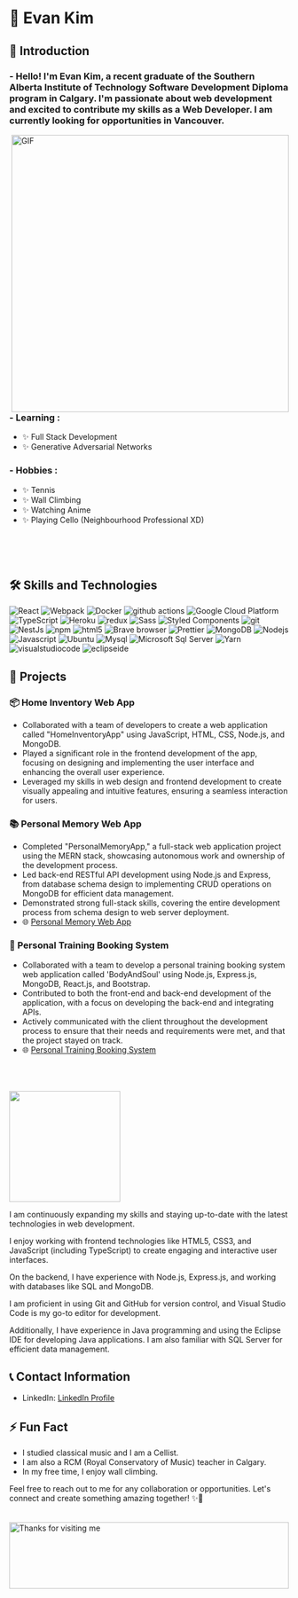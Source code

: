 # 👋 Evan Kim

## 🌟 Introduction

### - Hello! I'm Evan Kim, a recent graduate of the Southern Alberta Institute of Technology Software Development Diploma program in Calgary. I'm passionate about web development and excited to contribute my skills as a Web Developer. I am currently looking for opportunities in Vancouver. 

<img hight="400" width="500" alt="GIF" align="right" src="https://github.com/Xx-Ashutosh-xX/Xx-Ashutosh-xX/blob/master/assets/1936.gif">

### - Learning :
- ✨ Full Stack Development
- ✨ Generative Adversarial Networks

### - Hobbies : 
- ✨ Tennis
- ✨ Wall Climbing
- ✨ Watching Anime
- ✨ Playing Cello (Neighbourhood Professional XD)

</br>
</br>
</br>

## 🛠️ Skills and Technologies

<p>
  <img alt="React" src="https://img.shields.io/badge/-React-45b8d8?style=flat-square&logo=react&logoColor=white" />
  <img alt="Webpack" src="https://img.shields.io/badge/-Webpack-8DD6F9?style=flat-square&logo=webpack&logoColor=white" /> 
  <img alt="Docker" src="https://img.shields.io/badge/-Docker-46a2f1?style=flat-square&logo=docker&logoColor=white" />
  <img alt="github actions" src="https://img.shields.io/badge/-Github_Actions-2088FF?style=flat-square&logo=github-actions&logoColor=white" />
  <img alt="Google Cloud Platform" src="https://img.shields.io/badge/-Google_Cloud_Platform-1a73e8?style=flat-square&logo=google-cloud&logoColor=white" />
  <img alt="TypeScript" src="https://img.shields.io/badge/-TypeScript-007ACC?style=flat-square&logo=typescript&logoColor=white" />
  <img alt="Heroku" src="https://img.shields.io/badge/-Heroku-430098?style=flat-square&logo=heroku&logoColor=white" />
  <img alt="redux" src="https://img.shields.io/badge/-Redux-764ABC?style=flat-square&logo=redux&logoColor=white" />
  <img alt="Sass" src="https://img.shields.io/badge/-Sass-CC6699?style=flat-square&logo=sass&logoColor=white" />
  <img alt="Styled Components" src="https://img.shields.io/badge/-Styled_Components-db7092?style=flat-square&logo=styled-components&logoColor=white" />
  <img alt="git" src="https://img.shields.io/badge/-Git-F05032?style=flat-square&logo=git&logoColor=white" />
  <img alt="NestJs" src="https://img.shields.io/badge/-NestJs-ea2845?style=flat-square&logo=nestjs&logoColor=white" />
  <img alt="npm" src="https://img.shields.io/badge/-NPM-CB3837?style=flat-square&logo=npm&logoColor=white" />
  <img alt="html5" src="https://img.shields.io/badge/-HTML5-E34F26?style=flat-square&logo=html5&logoColor=white" />
  <img alt="Brave browser" src="https://img.shields.io/badge/-Brave_Browser-FB542B?style=flat-square&logo=brave&logoColor=white" />
  <img alt="Prettier" src="https://img.shields.io/badge/-Prettier-F7B93E?style=flat-square&logo=prettier&logoColor=white" />
  <img alt="MongoDB" src="https://img.shields.io/badge/-MongoDB-13aa52?style=flat-square&logo=mongodb&logoColor=white" />
  <img alt="Nodejs" src="https://img.shields.io/badge/-Nodejs-43853d?style=flat-square&logo=Node.js&logoColor=white" />
  <img alt="Javascript" src="https://img.shields.io/badge/-Javascript-F7DF1E?style=flat-square&logo=javascript&logoColor=white" />
  <img alt="Ubuntu" src="https://img.shields.io/badge/-Ubuntu-E95420?style=flat-square&logo=ubuntu&logoColor=white" />
  <img alt="Mysql" src="https://img.shields.io/badge/-Mysql-4479A1?style=flat-square&logo=mysql&logoColor=white" />
  <img alt="Microsoft Sql Server" src="https://img.shields.io/badge/-Microsoft_Sql_Server-CC2927?style=flat-square&logo=microsoftsqlserver&logoColor=white" />
  <img alt="Yarn" src="https://img.shields.io/badge/-Yarn-2C8EBB?style=flat-square&logo=yarn&logoColor=white" />
  <img alt="visualstudiocode" src="https://img.shields.io/badge/-Visual_Studio_Code-007ACC?style=flat-square&logo=visualstudiocode&logoColor=white" />
  <img alt="eclipseide" src="https://img.shields.io/badge/-Eclipse_Ide-2C2255?style=flat-square&logo=eclipseide&logoColor=white" />





</p>

## 🚀 Projects

### 📦 Home Inventory Web App

- Collaborated with a team of developers to create a web application called "HomeInventoryApp" using JavaScript, HTML, CSS, Node.js, and MongoDB.
- Played a significant role in the frontend development of the app, focusing on designing and implementing the user interface and enhancing the overall user experience.
- Leveraged my skills in web design and frontend development to create visually appealing and intuitive features, ensuring a seamless interaction for users.

### 📚 Personal Memory Web App

- Completed "PersonalMemoryApp," a full-stack web application project using the MERN stack, showcasing autonomous work and ownership of the development process.
- Led back-end RESTful API development using Node.js and Express, from database schema design to implementing CRUD operations on MongoDB for efficient data management.
- Demonstrated strong full-stack skills, covering the entire development process from schema design to web server deployment.
- 🌐 [Personal Memory Web App](https://mern-third-frontend.web.app/)

### 💪 Personal Training Booking System

- Collaborated with a team to develop a personal training booking system web application called 'BodyAndSoul' using Node.js, Express.js, MongoDB, React.js, and Bootstrap.
- Contributed to both the front-end and back-end development of the application, with a focus on developing the back-end and integrating APIs.
- Actively communicated with the client throughout the development process to ensure that their needs and requirements were met, and that the project stayed on track.
- 🌐 [Personal Training Booking System](https://bodyandsoul.herokuapp.com/)

</br>
</br>
</br>
<img align='center' src='https://user-images.githubusercontent.com/5713670/87202985-820dcb80-c2b6-11ea-9f56-7ec461c497c3.gif' width='200"'>
</br>

  <p>I am continuously expanding my skills and staying up-to-date with the latest technologies in web development.</p> 
  <p>I enjoy working with frontend technologies like HTML5, CSS3, and JavaScript (including TypeScript) to create engaging and interactive user interfaces.</p> 
  <p>On the backend, I have experience with Node.js, Express.js, and working with databases like SQL and MongoDB. </p> 
  <p>I am proficient in using Git and GitHub for version control, and Visual Studio Code is my go-to editor for development. </p> 
  <p>Additionally, I have experience in Java programming and using the Eclipse IDE for developing Java applications. I am also familiar with SQL Server for efficient data management.</p>

## 📞 Contact Information

- LinkedIn: [LinkedIn Profile](https://www.linkedin.com/in/evan977512/)

## ⚡ Fun Fact

- I studied classical music and I am a Cellist.
- I am also a RCM (Royal Conservatory of Music) teacher in Calgary.
- In my free time, I enjoy wall climbing.

Feel free to reach out to me for any collaboration or opportunities. Let's connect and create something amazing together! ✨🚀
</br>
</br>
</br>
<img height="120" alt="Thanks for visiting me" width="100%" src="https://raw.githubusercontent.com/BrunnerLivio/brunnerlivio/master/images/marquee.svg" />


